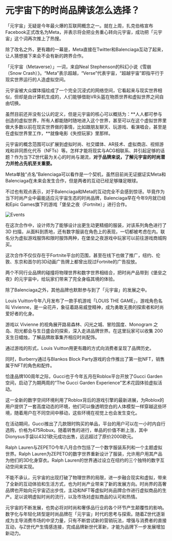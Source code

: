 # 元宇宙下的时尚品牌该怎么选择？

「元宇宙」无疑是今年最火爆的互联网概念之一。就在上周，扎克伯格宣布Facebook正式改名为Meta，并表示将会把业务重心转向元宇宙，成功把「元宇宙」这个词再次推上了热搜。

除了改名之外，更有趣的一幕是，Meta直接在Twitter和Balenciaga互动了起来，让人猜想接下来会不会有新的跨界合作。

「元宇宙（Metaverse）」一词，来自Neal Stephenson的科幻小说《雪崩（Snow Crash）》。“Meta”表示超越，“Verse”代表宇宙，“超越宇宙”即指平行于现实世界运行的人造虚拟空间。

元宇宙被大众媒体描绘成了一个完全沉浸式的网络空间，它看起来与现实世界相似，但却是由计算机生成的，人们能够借助VR头盔在物质世界和虚拟世界之间自由切换。

虽然目前还并没有公认的定义，但是元宇宙的核心可以概括为：**人人都可参与创造的虚拟世界，所有人都能随时随地进入这个世界，甚至可以在这个虚拟世界里做大多数以前在现实世界做的事情，比如跟朋友聊天、玩游戏、看演唱会，甚至是在虚拟世界里工作，**就像电影《失控玩家》里那样。

元宇宙的概念范围可以扩展到虚拟时尚、社交媒体、AR技术、虚拟商店、视频游戏和非同质化代币（NFTs）等。怎样才能将现实与ACG相联系、并引起足够的话题？作为当下Z世代最为关心的时尚与潮流，**对于品牌来说，了解元宇宙的时尚潜力并抢占先机至关重要。**

Meta单独“点名”Balenciaga可以看作是一个契机，虽然目前尚无证据证实Meta和 Balenciaga在未来会发生合作，但是两者的互动已经足够赚足眼球。

不过也有观点表示，对于Balenciaga和Meta的互动完全不会感到惊讶。毕竟作为当下时尚产业中最能适应元宇宙生态的时尚品牌，Balenciaga早在今年9月就已经和Epic Games旗下的游戏「堡垒之夜（Fortnite）」进行合作。

![Events](https://p9.toutiaoimg.com/origin/tos-cn-i-qvj2lq49k0/2b3ec665a8a54d3c9c2a3241b02446a3?from=pc)

在这次合作中，设计师为了能够设计出更生动更精细的服装，对该系列角色进行了 3D 扫描，从面料到质地，还有数字服装在角色上的表现，一切都被考虑在内。联名分为虚拟游戏服饰和限时服饰两种，在堡垒之夜游戏中玩家可以前往游戏商城购买。

这次合作不仅仅存在于Fortnite平台的范围，甚至在线下也做了推广，纽约、伦敦、东京和首尔的3D动画广告牌上都曾出现过Fortnite的广告投放。

两个不同行业品牌的碰撞将物理世界和数字世界相结合，把时尚产品带到《堡垒之夜》的元宇宙中，给玩家们带来了完全身临其境的体验。

除了Balenciaga之外，其他品牌也默默参与到了「元宇宙」的发展之中。

Louis Vuitton今年八月发布了一款手机游戏「LOUIS THE GAME」，游戏角色名叫 Vivienne，是一朵花卉，象征着路易威登精神，成为勇敢无畏的探索者和时尚爱好者的化身。

游戏以 Vivienne 的视角展开路易森林、闪光之城、冒险国度、Monogram 之岛、阳光都会与生日盛会的探索，深入走进品牌世界。在这里玩家可以收集 200 支生日蜡烛，了解品牌故事集齐相应时尚配饰。

通过游戏的形式，Louis Vuitton用更有趣的方式向消费者呈现了品牌历史。

同时，Burberry通过与Blankos Block Party游戏的合作推出了第一批NFT，销售属于NFT的角色和配件。

恰逢品牌100周年之际，Gucci也于今年五月在Roblox平台开放了Gucci Garden空间，启动了为期两周的“The Gucci Garden Experience”艺术花园体验虚拟活动。

这一全新的数字空间环境利用了Roblox背后的游戏引擎的最新进展，为Roblox的用户提供了一套高度动态的环境，他们可以像透明空白的人体模型一样穿越这些环境，随着用户在不同空间中移动，这些环境在视觉上也会发生变化。

在活动期间，Gucci推出了几款限时购买的单品，平台的用户可以在一小时内自行选购，价格为475Robux。随着转售的进行，单品的价值不断上涨，其中Dionysus手袋以4321欧元成功出售，远远超过了原价2000欧元。

Ralph Lauren与ZEPETO今年八月合作包括了一个数字服装系列和一个主题虚拟世界。Ralph Lauren为ZEPETO的数字世界重新设计了服装，允许用户用其产品为他们的3D化身穿衣。Ralph Lauren的世界通过设立在纽约的三个独特的数字互动空间来实现。

不能不承认，元宇宙的出现打破了物理世界的局限，进一步融合现实和虚拟，带来了全新的互动体验和生活方式，也为时尚产业带来了新的发展方向。时尚界的高奢品牌也开始向元宇宙迈出步伐，主动和NFT等虚拟时尚品牌合作进行虚拟商品的生产。足以说明虚拟时尚的流行，以及市场对虚拟商品的认可和热情。

元宇宙的不断发展，也势必将对时尚和奢侈品行业的各个环节产生颠覆性的影响。数字化与年轻化转型是时尚品牌在「元宇宙」时代的思考与探索。随着Z世代逐渐成为主导消费市场的中坚力量，只有不断尝试新的营销玩法，增强与消费者的直接互动，与Z世代产生情感连接，完成品牌新世代革新，才能为品牌下一步发展增加新动力。